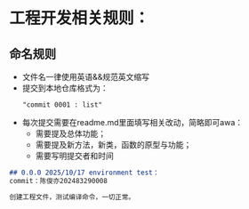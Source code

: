 # 工程开发相关规则：

## 命名规则
- 文件名一律使用英语&&规范英文缩写
- 提交到本地仓库格式为：
  ```plaintxt
  "commit 0001 : list"
  ```
- 每次提交需要在readme.md里面填写相关改动，简略即可awa：
  - 需要提及总体功能；
  - 需要提及新方法，新类，函数的原型与功能；
  - 需要写明提交者和时间
```markdown
## 0.0.0 2025/10/17 environment test：
commit：陈俊亦202483290008

创建工程文件，测试编译命令，一切正常。
```
